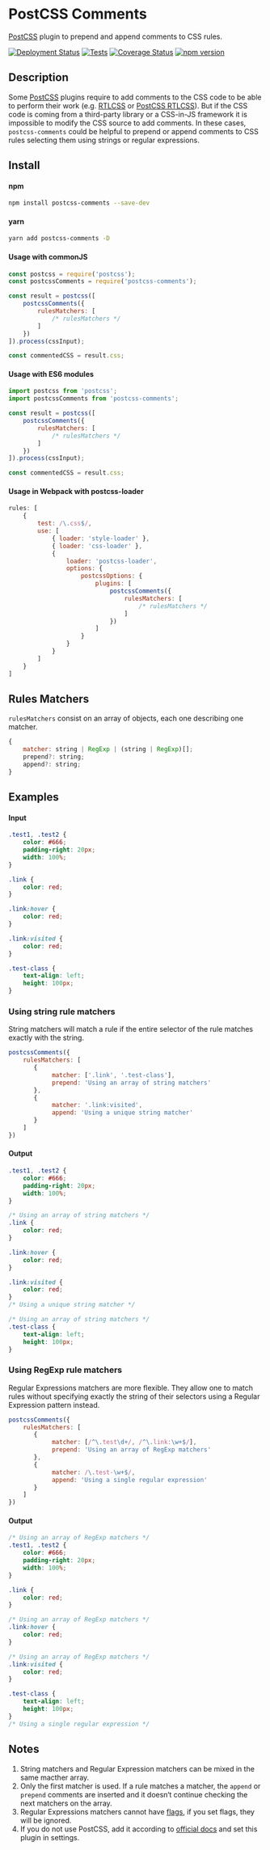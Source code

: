 # PostCSS Comments
[PostCSS] plugin to prepend and append comments to CSS rules.

[![Deployment Status](https://github.com/elchininet/postcss-comments/actions/workflows/deploy.yaml/badge.svg)](https://github.com/elchininet/postcss-comments/actions/workflows/deploy.yaml)
[![Tests](https://github.com/elchininet/postcss-comments/actions/workflows/test.yaml/badge.svg)](https://github.com/elchininet/postcss-comments/actions/workflows/test.yaml)
[![Coverage Status](https://coveralls.io/repos/github/elchininet/postcss-comments/badge.svg?branch=master)](https://coveralls.io/github/elchininet/postcss-comments?branch=master)
[![npm version](https://badge.fury.io/js/postcss-comments.svg)](https://badge.fury.io/js/postcss-comments)

Description
---

Some [PostCSS] plugins require to add comments to the CSS code to be able to perform their work (e.g. [RTLCSS] or [PostCSS RTLCSS]). But if the CSS code is coming from a third-party library or a CSS-in-JS framework it is impossible to modify the CSS source to add comments. In these cases, `postcss-comments` could be helpful to prepend or append comments to CSS rules selecting them using strings or regular expressions.

Install
---

#### npm

```bash
npm install postcss-comments --save-dev
```

#### yarn

```bash
yarn add postcss-comments -D
```

#### Usage with commonJS

```javascript
const postcss = require('postcss');
const postcssComments = require('postcss-comments');

const result = postcss([
    postcssComments({
        rulesMatchers: [
            /* rulesMatchers */
        ]
    })
]).process(cssInput);

const commentedCSS = result.css;
```

#### Usage with ES6 modules

```javascript
import postcss from 'postcss';
import postcssComments from 'postcss-comments';

const result = postcss([
    postcssComments({
        rulesMatchers: [
            /* rulesMatchers */
        ]
    })
]).process(cssInput);

const commentedCSS = result.css;
```

#### Usage in Webpack with postcss-loader

```javascript
rules: [
    {
        test: /\.css$/,
        use: [
            { loader: 'style-loader' },
            { loader: 'css-loader' },
            {
                loader: 'postcss-loader',
                options: {
                    postcssOptions: {
                        plugins: [
                            postcssComments({
                                rulesMatchers: [
                                    /* rulesMatchers */
                                ]
                            })
                        ]
                    }
                }
            }
        ]
    }
]
```

Rules Matchers
---

`rulesMatchers` consist on an array of objects, each one describing one matcher.

```javascript
{
    matcher: string | RegExp | (string | RegExp)[];
    prepend?: string;
    append?: string;
}
```
Examples
---

#### Input

```css
.test1, .test2 {
    color: #666;
    padding-right: 20px;
    width: 100%;
}

.link {
    color: red;
}

.link:hover {
    color: red;
}

.link:visited {
    color: red;
}

.test-class {
    text-align: left;
    height: 100px;
}
```

### Using string rule matchers

String matchers will match a rule if the entire selector of the rule matches exactly with the string.

```javascript
postcssComments({
    rulesMatchers: [
       {
            matcher: ['.link', '.test-class'],
            prepend: 'Using an array of string matchers'
       },
       {
            matcher: '.link:visited',
            append: 'Using a unique string matcher'
       }
    ]
})
```

#### Output

```css
.test1, .test2 {
    color: #666;
    padding-right: 20px;
    width: 100%;
}

/* Using an array of string matchers */
.link {
    color: red;
}

.link:hover {
    color: red;
}

.link:visited {
    color: red;
}
/* Using a unique string matcher */

/* Using an array of string matchers */
.test-class {
    text-align: left;
    height: 100px;
}
```

### Using RegExp rule matchers

Regular Expressions matchers are more flexible. They allow one to match rules without specifying exactly the string of their selectors using a Regular Expression pattern instead.

```javascript
postcssComments({
    rulesMatchers: [
       {
            matcher: [/^\.test\d+/, /^\.link:\w+$/],
            prepend: 'Using an array of RegExp matchers'
       },
       {
            matcher: /\.test-\w+$/,
            append: 'Using a single regular expression'
       }
    ]
})
```

#### Output

```css
/* Using an array of RegExp matchers */
.test1, .test2 {
    color: #666;
    padding-right: 20px;
    width: 100%;
}

.link {
    color: red;
}

/* Using an array of RegExp matchers */
.link:hover {
    color: red;
}

/* Using an array of RegExp matchers */
.link:visited {
    color: red;
}

.test-class {
    text-align: left;
    height: 100px;
}
/* Using a single regular expression */
```

Notes
---

1. String matchers and Regular Expression matchers can be mixed in the same macther array.
1. Only the first matcher is used. If a rule matches a matcher, the `append` or `prepend` comments are inserted and it doesn‘t continue checking the next matchers on the array.
2. Regular Expressions matchers cannot have [flags], if you set flags, they will be ignored.
3. If you do not use PostCSS, add it according to [official docs]
and set this plugin in settings.

[PostCSS]: https://github.com/postcss/postcss
[RTLCSS]: https://rtlcss.com/learn/usage-guide/control-directives/
[PostCSS RTLCSS]: https://github.com/elchininet/postcss-rtlcss#control-directives
[flags]: https://developer.mozilla.org/en-US/docs/Web/JavaScript/Guide/Regular_expressions#advanced_searching_with_flags
[official docs]: https://github.com/postcss/postcss#usage
